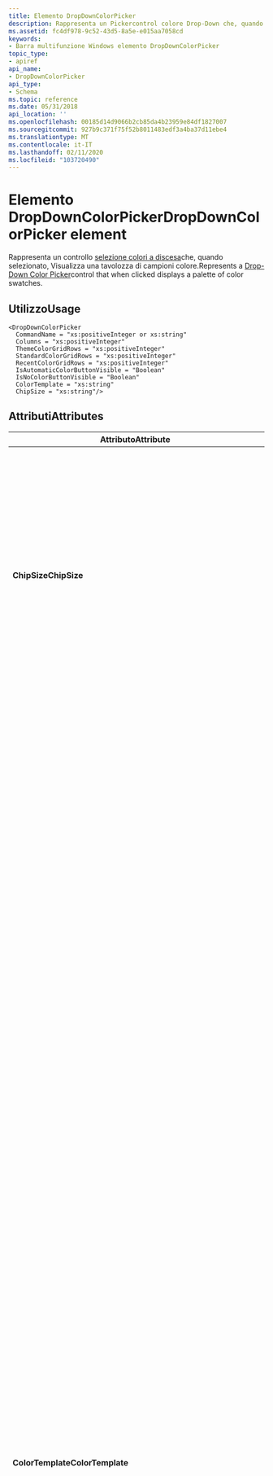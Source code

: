 ```yaml
---
title: Elemento DropDownColorPicker
description: Rappresenta un Pickercontrol colore Drop-Down che, quando selezionato, Visualizza una tavolozza dei campioni di colore.
ms.assetid: fc4df978-9c52-43d5-8a5e-e015aa7058cd
keywords:
- Barra multifunzione Windows elemento DropDownColorPicker
topic_type:
- apiref
api_name:
- DropDownColorPicker
api_type:
- Schema
ms.topic: reference
ms.date: 05/31/2018
api_location: ''
ms.openlocfilehash: 00185d14d9066b2cb85da4b23959e84df1827007
ms.sourcegitcommit: 927b9c371f75f52b8011483edf3a4ba37d11ebe4
ms.translationtype: MT
ms.contentlocale: it-IT
ms.lasthandoff: 02/11/2020
ms.locfileid: "103720490"
---
```

# <a name="dropdowncolorpicker-element"></a><span data-ttu-id="33936-104">Elemento DropDownColorPicker</span><span class="sxs-lookup"><span data-stu-id="33936-104">DropDownColorPicker element</span></span>

<span data-ttu-id="33936-105">Rappresenta un controllo [selezione colori a discesa](windowsribbon-controls-dropdowncolorpicker.md)che, quando selezionato, Visualizza una tavolozza di campioni colore.</span><span class="sxs-lookup"><span data-stu-id="33936-105">Represents a [Drop-Down Color Picker](windowsribbon-controls-dropdowncolorpicker.md)control that when clicked displays a palette of color swatches.</span></span>

## <a name="usage"></a><span data-ttu-id="33936-106">Utilizzo</span><span class="sxs-lookup"><span data-stu-id="33936-106">Usage</span></span>

``` syntax
<DropDownColorPicker
  CommandName = "xs:positiveInteger or xs:string"
  Columns = "xs:positiveInteger"
  ThemeColorGridRows = "xs:positiveInteger"
  StandardColorGridRows = "xs:positiveInteger"
  RecentColorGridRows = "xs:positiveInteger"
  IsAutomaticColorButtonVisible = "Boolean"
  IsNoColorButtonVisible = "Boolean"
  ColorTemplate = "xs:string"
  ChipSize = "xs:string"/>
```

## <a name="attributes"></a><span data-ttu-id="33936-107">Attributi</span><span class="sxs-lookup"><span data-stu-id="33936-107">Attributes</span></span>



<table>
<colgroup>
<col style="width: 25%" />
<col style="width: 25%" />
<col style="width: 25%" />
<col style="width: 25%" />
</colgroup>
<thead>
<tr class="header">
<th><span data-ttu-id="33936-108">Attributo</span><span class="sxs-lookup"><span data-stu-id="33936-108">Attribute</span></span></th>
<th><span data-ttu-id="33936-109">Type</span><span class="sxs-lookup"><span data-stu-id="33936-109">Type</span></span></th>
<th><span data-ttu-id="33936-110">Obbligatoria</span><span class="sxs-lookup"><span data-stu-id="33936-110">Required</span></span></th>
<th><span data-ttu-id="33936-111">Descrizione</span><span class="sxs-lookup"><span data-stu-id="33936-111">Description</span></span></th>
</tr>
</thead>
<tbody>
<tr class="odd">
<td><span data-ttu-id="33936-112"><strong>ChipSize</strong></span><span class="sxs-lookup"><span data-stu-id="33936-112"><strong>ChipSize</strong></span></span><br/></td>
<td><span data-ttu-id="33936-113">xs:string</span><span class="sxs-lookup"><span data-stu-id="33936-113">xs:string</span></span><br/></td>
<td><span data-ttu-id="33936-114">No</span><span class="sxs-lookup"><span data-stu-id="33936-114">No</span></span><br/></td>
<td><span data-ttu-id="33936-115">Dimensioni di ogni chip di colore o campione.</span><span class="sxs-lookup"><span data-stu-id="33936-115">The size of each color chip or swatch.</span></span> <br/> <span data-ttu-id="33936-116">Limitato a uno dei valori seguenti:</span><span class="sxs-lookup"><span data-stu-id="33936-116">Restricted to one of the following values:</span></span><br/> <br/><span data-ttu-id="33936-117">
<dt><span></span><span></span><strong></strong> Piccolo</span><span class="sxs-lookup"><span data-stu-id="33936-117">
<dt><span></span><span></span><strong></strong> (Small)</span></span><br/> </dt> <dd> <span data-ttu-id="33936-118">Ogni chip di colore è un quadrato di pixel 11x11.</span><span class="sxs-lookup"><span data-stu-id="33936-118">Each color chip is an 11x11 pixel square.</span></span> <br/> </dd> <span data-ttu-id="33936-119"><dt><span></span><span></span><strong></strong> Media</span><span class="sxs-lookup"><span data-stu-id="33936-119"><dt><span></span><span></span><strong></strong> (Medium)</span></span><br/> </dt> <dd> <span data-ttu-id="33936-120">Ogni chip di colore è un quadrato di pixel 16x16.</span><span class="sxs-lookup"><span data-stu-id="33936-120">Each color chip is a 16x16 pixel square.</span></span> <br/> </dd> <span data-ttu-id="33936-121"><dt><span></span><span></span><strong></strong> Grandi dimensioni</span><span class="sxs-lookup"><span data-stu-id="33936-121"><dt><span></span><span></span><strong></strong> (Large)</span></span><br/> </dt> <dd> <span data-ttu-id="33936-122">Ogni chip di colore è un quadrato di pixel 24x24.</span><span class="sxs-lookup"><span data-stu-id="33936-122">Each color chip is a 24x24 pixel square.</span></span> <br/> </dd> </dl></td>
</tr>
<tr class="even">
<td><span data-ttu-id="33936-123"><strong>ColorTemplate</strong></span><span class="sxs-lookup"><span data-stu-id="33936-123"><strong>ColorTemplate</strong></span></span><br/></td>
<td><span data-ttu-id="33936-124">xs:string</span><span class="sxs-lookup"><span data-stu-id="33936-124">xs:string</span></span><br/></td>
<td><span data-ttu-id="33936-125">No</span><span class="sxs-lookup"><span data-stu-id="33936-125">No</span></span><br/></td>
<td><span data-ttu-id="33936-126">Modelli di layout che specificano il tipo di <a href="windowsribbon-controls-dropdowncolorpicker.md">selezione colori a discesa</a>.</span><span class="sxs-lookup"><span data-stu-id="33936-126">Layout templates that specify the type of <a href="windowsribbon-controls-dropdowncolorpicker.md">Drop-Down Color Picker</a>.</span></span> <br/> <span data-ttu-id="33936-127">Limitato a uno dei valori seguenti (se non sono dichiarati attributi facoltativi relativi a un <em>ColorTemplate</em> , viene visualizzata la visualizzazione predefinita):</span><span class="sxs-lookup"><span data-stu-id="33936-127">Restricted to one of the following values (if no optional attributes related to a <em>ColorTemplate</em> are declared, the default view is shown):</span></span><br/> <br/><span data-ttu-id="33936-128">
<dt><span></span><span></span><strong></strong> ThemeColors</span><span class="sxs-lookup"><span data-stu-id="33936-128">
<dt><span></span><span></span><strong></strong> (ThemeColors)</span></span><br/> </dt> <dd> <span data-ttu-id="33936-129">Valore predefinito.</span><span class="sxs-lookup"><span data-stu-id="33936-129">Default.</span></span> <br/> <img src="images/markup/colortemplate.themedcolors.1.png" alt="Screen shot of the DropDownColorPicker element with the ColorTemplate attribute set to &#39;ThemeColors&#39;." /><br/> <span data-ttu-id="33936-130">Impostando l'attributo <em>ColorTemplate</em> su <code>ThemeColors</code> sono abilitate le funzionalità seguenti:</span><span class="sxs-lookup"><span data-stu-id="33936-130">Setting the <em>ColorTemplate</em> attribute to <code>ThemeColors</code> enables the following functionality:</span></span><br/>
<ul>
<li><span data-ttu-id="33936-131">Ancoraggio SplitButton.</span><span class="sxs-lookup"><span data-stu-id="33936-131">SplitButton anchor.</span></span></li>
<li><span data-ttu-id="33936-132">Il pulsante colore <strong>automatico</strong> viene visualizzato per impostazione predefinita.</span><span class="sxs-lookup"><span data-stu-id="33936-132"><strong>Automatic</strong> color button is displayed by default.</span></span></li>
<li><span data-ttu-id="33936-133">Griglia campione <strong>colori del tema</strong> di Windows.</span><span class="sxs-lookup"><span data-stu-id="33936-133">Windows <strong>Theme colors</strong> swatch grid.</span></span></li>
<li><span data-ttu-id="33936-134">Griglia campioni <strong>colori standard</strong> .</span><span class="sxs-lookup"><span data-stu-id="33936-134"><strong>Standard colors</strong> swatch grid.</span></span></li>
<li><span data-ttu-id="33936-135">La griglia di campioni <strong>colori recenti</strong> è facoltativa.</span><span class="sxs-lookup"><span data-stu-id="33936-135"><strong>Recent Colors</strong> swatch grid is optional.</span></span></li>
<li><span data-ttu-id="33936-136">Pulsante di avvio finestra di dialogo <strong>altri colori</strong> .</span><span class="sxs-lookup"><span data-stu-id="33936-136"><strong>More colors</strong> dialog box launcher.</span></span></li>
<li><span data-ttu-id="33936-137">Per impostazione predefinita, non viene visualizzato alcun pulsante colore <strong>colore</strong> .</span><span class="sxs-lookup"><span data-stu-id="33936-137"><strong>No color</strong> color button is displayed by default.</span></span></li>
</ul>
</dd> <span data-ttu-id="33936-138"><dt><span></span><span></span><strong></strong> (StandardColors)</span><span class="sxs-lookup"><span data-stu-id="33936-138"><dt><span></span><span></span><strong></strong> (StandardColors)</span></span><br/> </dt> <dd> <img src="images/markup/colortemplate.standardcolors.3.png" alt="Screen shot of the DropDownColorPicker element with the ColorTemplate attribute set to &#39;StandardColors&#39;." /><br/> <span data-ttu-id="33936-139">Impostando l'attributo <em>ColorTemplate</em> su <code>StandardColors</code> sono abilitate le funzionalità seguenti:</span><span class="sxs-lookup"><span data-stu-id="33936-139">Setting the <em>ColorTemplate</em> attribute to <code>StandardColors</code> enables the following functionality:</span></span><br/>
<ul>
<li><span data-ttu-id="33936-140">Ancoraggio SplitButton.</span><span class="sxs-lookup"><span data-stu-id="33936-140">SplitButton anchor.</span></span></li>
<li><span data-ttu-id="33936-141">Il pulsante colore <strong>automatico</strong> viene visualizzato per impostazione predefinita.</span><span class="sxs-lookup"><span data-stu-id="33936-141"><strong>Automatic</strong> color button is displayed by default.</span></span></li>
<li><span data-ttu-id="33936-142">Griglia campioni <strong>colori standard</strong> .</span><span class="sxs-lookup"><span data-stu-id="33936-142"><strong>Standard colors</strong> swatch grid.</span></span></li>
<li><span data-ttu-id="33936-143">Pulsante di avvio finestra di dialogo <strong>altri colori</strong> .</span><span class="sxs-lookup"><span data-stu-id="33936-143"><strong>More colors</strong> dialog box launcher.</span></span></li>
<li><span data-ttu-id="33936-144">Per impostazione predefinita, non viene visualizzato alcun pulsante colore <strong>colore</strong> .</span><span class="sxs-lookup"><span data-stu-id="33936-144"><strong>No color</strong> color button is displayed by default.</span></span></li>
</ul>
</dd> <span data-ttu-id="33936-145"><dt><span></span><span></span><strong></strong> (HighlightColors)</span><span class="sxs-lookup"><span data-stu-id="33936-145"><dt><span></span><span></span><strong></strong> (HighlightColors)</span></span><br/> </dt> <dd> <img src="images/markup/colortemplate.highlightcolors.2.png" alt="Screen shot of the DropDownColorPicker element with the ColorTemplate attribute set to &#39;HighlightColors&#39;." /><br/> <span data-ttu-id="33936-146">Impostando l'attributo <em>ColorTemplate</em> su <code>HighlightColors</code> sono abilitate le funzionalità seguenti:</span><span class="sxs-lookup"><span data-stu-id="33936-146">Setting the <em>ColorTemplate</em> attribute to <code>HighlightColors</code> enables the following functionality:</span></span><br/>
<ul>
<li><span data-ttu-id="33936-147">Ancoraggio SplitButton.</span><span class="sxs-lookup"><span data-stu-id="33936-147">SplitButton anchor.</span></span></li>
<li><span data-ttu-id="33936-148">Griglia campioni <strong>colori standard</strong> senza intestazione.</span><span class="sxs-lookup"><span data-stu-id="33936-148"><strong>Standard colors</strong> swatch grid with no header.</span></span></li>
<li><span data-ttu-id="33936-149">Per impostazione predefinita, non viene visualizzato alcun pulsante colore <strong>colore</strong> .</span><span class="sxs-lookup"><span data-stu-id="33936-149"><strong>No color</strong> color button is displayed by default.</span></span></li>
</ul>
</dd> </dl></td>
</tr>
<tr class="odd">
<td><span data-ttu-id="33936-150"><strong>Colonne</strong></span><span class="sxs-lookup"><span data-stu-id="33936-150"><strong>Columns</strong></span></span><br/></td>
<td><span data-ttu-id="33936-151">xs:positiveInteger</span><span class="sxs-lookup"><span data-stu-id="33936-151">xs:positiveInteger</span></span><br/></td>
<td><span data-ttu-id="33936-152">No</span><span class="sxs-lookup"><span data-stu-id="33936-152">No</span></span><br/></td>
<td><span data-ttu-id="33936-153">Numero di colonne del chip di colore (o campione).</span><span class="sxs-lookup"><span data-stu-id="33936-153">The number of color chip (or swatch) columns.</span></span><br/> <br/><span data-ttu-id="33936-154">
<dt><span></span><span></span><strong></strong> (XS: positiveInteger)</span><span class="sxs-lookup"><span data-stu-id="33936-154">
<dt><span></span><span></span><strong></strong> (xs:positiveInteger)</span></span><br/> </dt> <dd> <span data-ttu-id="33936-155">Qualsiasi valore intero positivo compreso tra 1 e 256 inclusi.</span><span class="sxs-lookup"><span data-stu-id="33936-155">Any positive integer value between 1 and 256, inclusive.</span></span><br/> </dd> </dl></td>
</tr>
<tr class="even">
<td><span data-ttu-id="33936-156"><strong>CommandName</strong></span><span class="sxs-lookup"><span data-stu-id="33936-156"><strong>CommandName</strong></span></span><br/></td>
<td><span data-ttu-id="33936-157">XS: positiveInteger o xs: String</span><span class="sxs-lookup"><span data-stu-id="33936-157">xs:positiveInteger or xs:string</span></span><br/></td>
<td><span data-ttu-id="33936-158">No</span><span class="sxs-lookup"><span data-stu-id="33936-158">No</span></span><br/></td>
<td><span data-ttu-id="33936-159">Associa l'elemento a un <a href="windowsribbon-element-command.md"><strong>comando</strong></a>.</span><span class="sxs-lookup"><span data-stu-id="33936-159">Associates the element with a <a href="windowsribbon-element-command.md"><strong>Command</strong></a>.</span></span><br/> <br/><span data-ttu-id="33936-160">
<dt><span></span><span></span><strong></strong> (XS: positiveInteger o xs: String)</span><span class="sxs-lookup"><span data-stu-id="33936-160">
<dt><span></span><span></span><strong></strong> (xs:positiveInteger or xs:string)</span></span><br/> </dt> <dd> <span data-ttu-id="33936-161">Stringa, valore intero compreso tra 2 e 59999, inclusivo o un valore esadecimale compreso tra 0x2 e 0xea5f, inclusi.</span><span class="sxs-lookup"><span data-stu-id="33936-161">A string, an integer value between 2 and 59999, inclusive, or a hexadecimal value between 0x2 and 0xea5f, inclusive.</span></span> <br/> <span data-ttu-id="33936-162">Il valore deve essere univoco all'interno del documento XML della barra multifunzione.</span><span class="sxs-lookup"><span data-stu-id="33936-162">The value must be unique within the Ribbon XML document.</span></span> <br/> <span data-ttu-id="33936-163">Lunghezza massima: 100 caratteri.</span><span class="sxs-lookup"><span data-stu-id="33936-163">Maximum length: 100 characters.</span></span> <br/> </dd> </dl></td>
</tr>
<tr class="odd">
<td><span data-ttu-id="33936-164"><strong>IsAutomaticColorButtonVisible</strong></span><span class="sxs-lookup"><span data-stu-id="33936-164"><strong>IsAutomaticColorButtonVisible</strong></span></span><br/></td>
<td><span data-ttu-id="33936-165">Boolean</span><span class="sxs-lookup"><span data-stu-id="33936-165">Boolean</span></span><br/></td>
<td><span data-ttu-id="33936-166">No</span><span class="sxs-lookup"><span data-stu-id="33936-166">No</span></span><br/></td>
<td><span data-ttu-id="33936-167">Consente di visualizzare o nascondere il pulsante colore <strong>automatico</strong> .</span><span class="sxs-lookup"><span data-stu-id="33936-167">Displays (or hides) the <strong>Automatic</strong> color button.</span></span> <br/> <span data-ttu-id="33936-168">Valido solo quando <code>StandardColors</code> <code>ThemeColors</code> viene specificato o per l'attributo <em>ColorTemplate</em> .</span><span class="sxs-lookup"><span data-stu-id="33936-168">Valid only when <code>StandardColors</code> or <code>ThemeColors</code> is specified for the <em>ColorTemplate</em> attribute.</span></span> <br/> <span data-ttu-id="33936-169">Limitato a uno dei valori seguenti (0 e 1 non sono validi):</span><span class="sxs-lookup"><span data-stu-id="33936-169">Restricted to one of the following values (0 and 1 are not valid):</span></span><br/> <br/><span data-ttu-id="33936-170">
<dt><span></span><span></span><strong></strong> true</span><span class="sxs-lookup"><span data-stu-id="33936-170">
<dt><span></span><span></span><strong></strong> (true)</span></span><br/> </dt> <dd></dd> <span data-ttu-id="33936-171"><dt><span></span><span></span><strong></strong> false</span><span class="sxs-lookup"><span data-stu-id="33936-171"><dt><span></span><span></span><strong></strong> (false)</span></span><br/> </dt> <dd></dd> </dl></td>
</tr>
<tr class="even">
<td><span data-ttu-id="33936-172"><strong>IsNoColorButtonVisible</strong></span><span class="sxs-lookup"><span data-stu-id="33936-172"><strong>IsNoColorButtonVisible</strong></span></span><br/></td>
<td><span data-ttu-id="33936-173">Boolean</span><span class="sxs-lookup"><span data-stu-id="33936-173">Boolean</span></span><br/></td>
<td><span data-ttu-id="33936-174">No</span><span class="sxs-lookup"><span data-stu-id="33936-174">No</span></span><br/></td>
<td><span data-ttu-id="33936-175">Consente di visualizzare o nascondere il pulsante <strong>nessun colore</strong> .</span><span class="sxs-lookup"><span data-stu-id="33936-175">Displays (or hides) the <strong>No color</strong> button.</span></span> <br/> <span data-ttu-id="33936-176">Valido per tutti i valori <em>ColorTemplate</em> .</span><span class="sxs-lookup"><span data-stu-id="33936-176">Valid for all <em>ColorTemplate</em> values.</span></span><br/> <span data-ttu-id="33936-177">Limitato a uno dei valori seguenti (0 e 1 non sono validi):</span><span class="sxs-lookup"><span data-stu-id="33936-177">Restricted to one of the following values (0 and 1 are not valid):</span></span><br/> <br/><span data-ttu-id="33936-178">
<dt><span></span><span></span><strong></strong> true</span><span class="sxs-lookup"><span data-stu-id="33936-178">
<dt><span></span><span></span><strong></strong> (true)</span></span><br/> </dt> <dd></dd> <span data-ttu-id="33936-179"><dt><span></span><span></span><strong></strong> false</span><span class="sxs-lookup"><span data-stu-id="33936-179"><dt><span></span><span></span><strong></strong> (false)</span></span><br/> </dt> <dd></dd> </dl></td>
</tr>
<tr class="odd">
<td><span data-ttu-id="33936-180"><strong>RecentColorGridRows</strong></span><span class="sxs-lookup"><span data-stu-id="33936-180"><strong>RecentColorGridRows</strong></span></span><br/></td>
<td><span data-ttu-id="33936-181">xs:positiveInteger</span><span class="sxs-lookup"><span data-stu-id="33936-181">xs:positiveInteger</span></span><br/></td>
<td><span data-ttu-id="33936-182">No</span><span class="sxs-lookup"><span data-stu-id="33936-182">No</span></span><br/></td>
<td><span data-ttu-id="33936-183">Numero di righe del chip di colore (o campione) nell'area dei <strong>colori recenti</strong> .</span><span class="sxs-lookup"><span data-stu-id="33936-183">The number of color chip (or swatch) rows in the <strong>Recent colors</strong> area.</span></span> <br/> <span data-ttu-id="33936-184">Valido solo quando <code>ThemeColors</code> viene specificato per l'attributo <em>ColorTemplate</em> .</span><span class="sxs-lookup"><span data-stu-id="33936-184">Valid only when <code>ThemeColors</code> is specified for the <em>ColorTemplate</em> attribute.</span></span><br/> <br/><span data-ttu-id="33936-185">
<dt><span></span><span></span><strong></strong> (XS: positiveInteger)</span><span class="sxs-lookup"><span data-stu-id="33936-185">
<dt><span></span><span></span><strong></strong> (xs:positiveInteger)</span></span><br/> </dt> <dd> <span data-ttu-id="33936-186">Qualsiasi valore intero positivo compreso tra 1 e 256 inclusi.</span><span class="sxs-lookup"><span data-stu-id="33936-186">Any positive integer value between 1 and 256, inclusive.</span></span><br/> </dd> </dl></td>
</tr>
<tr class="even">
<td><span data-ttu-id="33936-187"><strong>StandardColorGridRows</strong></span><span class="sxs-lookup"><span data-stu-id="33936-187"><strong>StandardColorGridRows</strong></span></span><br/></td>
<td><span data-ttu-id="33936-188">xs:positiveInteger</span><span class="sxs-lookup"><span data-stu-id="33936-188">xs:positiveInteger</span></span><br/></td>
<td><span data-ttu-id="33936-189">No</span><span class="sxs-lookup"><span data-stu-id="33936-189">No</span></span><br/></td>
<td><span data-ttu-id="33936-190">Numero di righe del chip di colore (o campione) nell'area dei <strong>colori standard</strong> .</span><span class="sxs-lookup"><span data-stu-id="33936-190">The number of color chip (or swatch) rows in the <strong>Standard colors</strong> area.</span></span><br/> <br/><span data-ttu-id="33936-191">
<dt><span></span><span></span><strong></strong> (XS: positiveInteger)</span><span class="sxs-lookup"><span data-stu-id="33936-191">
<dt><span></span><span></span><strong></strong> (xs:positiveInteger)</span></span><br/> </dt> <dd> <span data-ttu-id="33936-192">Qualsiasi valore intero positivo compreso tra 1 e 256 inclusi.</span><span class="sxs-lookup"><span data-stu-id="33936-192">Any positive integer value between 1 and 256, inclusive.</span></span><br/> </dd> </dl></td>
</tr>
<tr class="odd">
<td><span data-ttu-id="33936-193"><strong>ThemeColorGridRows</strong></span><span class="sxs-lookup"><span data-stu-id="33936-193"><strong>ThemeColorGridRows</strong></span></span><br/></td>
<td><span data-ttu-id="33936-194">xs:positiveInteger</span><span class="sxs-lookup"><span data-stu-id="33936-194">xs:positiveInteger</span></span><br/></td>
<td><span data-ttu-id="33936-195">No</span><span class="sxs-lookup"><span data-stu-id="33936-195">No</span></span><br/></td>
<td><span data-ttu-id="33936-196">Numero di righe del chip di colore (o campione) nell'area dei <strong>colori del tema</strong> .</span><span class="sxs-lookup"><span data-stu-id="33936-196">The number of color chip (or swatch) rows in the <strong>Theme colors</strong> area.</span></span><br/> <span data-ttu-id="33936-197">Valido solo quando <code>ThemeColors</code> viene specificato per l'attributo <em>ColorTemplate</em> .</span><span class="sxs-lookup"><span data-stu-id="33936-197">Valid only when <code>ThemeColors</code> is specified for the <em>ColorTemplate</em> attribute.</span></span><br/> <br/><span data-ttu-id="33936-198">
<dt><span></span><span></span><strong></strong> (XS: positiveInteger)</span><span class="sxs-lookup"><span data-stu-id="33936-198">
<dt><span></span><span></span><strong></strong> (xs:positiveInteger)</span></span><br/> </dt> <dd> <span data-ttu-id="33936-199">Qualsiasi valore intero positivo compreso tra 1 e 256 inclusi.</span><span class="sxs-lookup"><span data-stu-id="33936-199">Any positive integer value between 1 and 256, inclusive.</span></span><br/> </dd> </dl></td>
</tr>
</tbody>
</table>



## <a name="child-elements"></a><span data-ttu-id="33936-200">Elementi figlio</span><span class="sxs-lookup"><span data-stu-id="33936-200">Child elements</span></span>

<span data-ttu-id="33936-201">Non ci sono elementi figlio.</span><span class="sxs-lookup"><span data-stu-id="33936-201">There are no child elements.</span></span>

## <a name="parent-elements"></a><span data-ttu-id="33936-202">Elementi padre</span><span class="sxs-lookup"><span data-stu-id="33936-202">Parent elements</span></span>



| <span data-ttu-id="33936-203">Elemento</span><span class="sxs-lookup"><span data-stu-id="33936-203">Element</span></span>                                                                           |
|-----------------------------------------------------------------------------------|
| [<span data-ttu-id="33936-204">**ControlGroup**</span><span class="sxs-lookup"><span data-stu-id="33936-204">**ControlGroup**</span></span>](windowsribbon-element-controlgroup.md)<br/>             |
| [<span data-ttu-id="33936-205">**DropDownButton**</span><span class="sxs-lookup"><span data-stu-id="33936-205">**DropDownButton**</span></span>](windowsribbon-element-dropdownbutton.md)<br/>         |
| [<span data-ttu-id="33936-206">**DropDownGallery**</span><span class="sxs-lookup"><span data-stu-id="33936-206">**DropDownGallery**</span></span>](windowsribbon-element-dropdowngallery.md)<br/>       |
| [<span data-ttu-id="33936-207">**Group**</span><span class="sxs-lookup"><span data-stu-id="33936-207">**Group**</span></span>](windowsribbon-element-group.md)<br/>                           |
| [<span data-ttu-id="33936-208">**MenuGroup**</span><span class="sxs-lookup"><span data-stu-id="33936-208">**MenuGroup**</span></span>](windowsribbon-element-menugroup.md)<br/>                   |
| [<span data-ttu-id="33936-209">**SplitButton**</span><span class="sxs-lookup"><span data-stu-id="33936-209">**SplitButton**</span></span>](windowsribbon-element-splitbutton.md)<br/>               |
| [<span data-ttu-id="33936-210">**SplitButtonGallery**</span><span class="sxs-lookup"><span data-stu-id="33936-210">**SplitButtonGallery**</span></span>](windowsribbon-element-splitbuttongallery.md)<br/> |



## <a name="remarks"></a><span data-ttu-id="33936-211">Commenti</span><span class="sxs-lookup"><span data-stu-id="33936-211">Remarks</span></span>

<span data-ttu-id="33936-212">facoltativo.</span><span class="sxs-lookup"><span data-stu-id="33936-212">Optional.</span></span>

<span data-ttu-id="33936-213">Può essere presente una o più volte per ogni elemento [**ControlGroup**](windowsribbon-element-controlgroup.md), [**DropDownButton**](windowsribbon-element-dropdownbutton.md), [**DropDownGallery**](windowsribbon-element-dropdowngallery.md), [**Group**](windowsribbon-element-group.md), [**MenuGroup**](windowsribbon-element-menugroup.md), [**SplitButton**](windowsribbon-element-splitbutton.md)o [**SplitButtonGallery**](windowsribbon-element-splitbuttongallery.md) .</span><span class="sxs-lookup"><span data-stu-id="33936-213">May occur one or more times for each [**ControlGroup**](windowsribbon-element-controlgroup.md), [**DropDownButton**](windowsribbon-element-dropdownbutton.md), [**DropDownGallery**](windowsribbon-element-dropdowngallery.md), [**Group**](windowsribbon-element-group.md), [**MenuGroup**](windowsribbon-element-menugroup.md), [**SplitButton**](windowsribbon-element-splitbutton.md), or [**SplitButtonGallery**](windowsribbon-element-splitbuttongallery.md) element.</span></span>

## <a name="examples"></a><span data-ttu-id="33936-214">Esempio</span><span class="sxs-lookup"><span data-stu-id="33936-214">Examples</span></span>

<span data-ttu-id="33936-215">Nell'esempio seguente viene illustrato il markup di base per tutti e tre i tipi di [selezione colori a discesa](windowsribbon-controls-dropdowncolorpicker.md).</span><span class="sxs-lookup"><span data-stu-id="33936-215">The following example demonstrates the basic markup for all three types of [Drop-Down Color Picker](windowsribbon-controls-dropdowncolorpicker.md).</span></span>

<span data-ttu-id="33936-216">In questa sezione del codice vengono illustrate le dichiarazioni di comando per tre elementi **DropDownColorPicker** .</span><span class="sxs-lookup"><span data-stu-id="33936-216">This section of code shows the Command declarations for three **DropDownColorPicker** elements.</span></span>


```XML
<!-- DropDownColorPickers -->
<Command Name="cmdDropDownColorPickerGroup"
         Symbol="cmdDropDownColorPickerGroup"
         Comment="DropDownColorPicker Group"
         Id="55000"/>
<Command Name="cmdDropDownColorPickerThemeColors"
         Symbol="cmdDropDownColorPickerThemeColors"
         Comment="DropDownColorPicker ThemeColors"
         Id="55010"
         LabelTitle="ThemeColors"
         LabelDescription="ThemeColors\ndescription."/>
<Command Name="cmdDropDownColorPickerStandardColors"
         Symbol="cmdDropDownColorPickerStandardColors"
         Comment="DropDownColorPicker StandardColors"
         Id="55011"
         LabelTitle="StandardColors"/>
<Command Name="cmdDropDownColorPickerHighlightColors"
         Symbol="cmdDropDownColorPickerHighlightColors"
         Comment="DropDownColorPicker HighlightColors"
         Id="55012"
         LabelTitle="HighlightColors"/>
```



<span data-ttu-id="33936-217">Questa sezione di codice mostra i tre tipi di dichiarazioni di controllo **DropDownColorPicker** .</span><span class="sxs-lookup"><span data-stu-id="33936-217">This section of code shows the three types of **DropDownColorPicker** control declarations.</span></span>


```XML
<Group CommandName="cmdDropDownColorPickerGroup"
       SizeDefinition="ThreeButtons">
  <DropDownColorPicker
    CommandName="cmdDropDownColorPickerThemeColors"
    ColorTemplate="ThemeColors"/>
  <DropDownColorPicker
    CommandName="cmdDropDownColorPickerStandardColors"
    ColorTemplate="StandardColors"/>
  <DropDownColorPicker
    CommandName="cmdDropDownColorPickerHighlightColors"
    ColorTemplate="HighlightColors"
    StandardColorGridRows="1"/>
</Group>
```



## <a name="element-information"></a><span data-ttu-id="33936-218">Informazioni sull'elemento</span><span class="sxs-lookup"><span data-stu-id="33936-218">Element information</span></span>



|                                     |           |
|-------------------------------------|-----------|
| <span data-ttu-id="33936-219">Sistema minimo supportato</span><span class="sxs-lookup"><span data-stu-id="33936-219">Minimum supported system</span></span><br/> | <span data-ttu-id="33936-220">Windows 7</span><span class="sxs-lookup"><span data-stu-id="33936-220">Windows 7</span></span> |
| <span data-ttu-id="33936-221">Può essere vuoto</span><span class="sxs-lookup"><span data-stu-id="33936-221">Can be empty</span></span>                        | <span data-ttu-id="33936-222">Sì</span><span class="sxs-lookup"><span data-stu-id="33936-222">Yes</span></span>       |



## <a name="see-also"></a><span data-ttu-id="33936-223">Vedi anche</span><span class="sxs-lookup"><span data-stu-id="33936-223">See also</span></span>

<dl> <dt>

[<span data-ttu-id="33936-224">Controllo selezione colori a discesa</span><span class="sxs-lookup"><span data-stu-id="33936-224">Drop-Down Color Picker control</span></span>](windowsribbon-controls-dropdowncolorpicker.md)
</dt> <dt>

[<span data-ttu-id="33936-225">Esempio DropDownColorPicker</span><span class="sxs-lookup"><span data-stu-id="33936-225">DropDownColorPicker Sample</span></span>](windowsribbon-dropdowncolorpickersample.md)
</dt> </dl>

 

 






